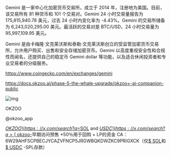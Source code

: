 Gemini 是一家中心化加密货币交易所，成立于 2014 年，注册地为美国。目前，该交易所有 81 种货币和 101 个交易对。Gemini 24 小时交易量报告为 175,815,940.78 美元，过去 24 小时内变化率为 -4.43%。Gemini 的交易所储备为 6,243,020,295.00 美元。最活跃的交易对是 BTC/USD，24 小时交易量为 95,997,109.95 美元。

Gemini 是由卡梅隆·文克莱沃斯和泰勒·文克莱沃斯创立的受监管加密货币交易所，允许用户购买、出售和安全存储加密货币。Gemini 以高度重视安全性和合规性而闻名，还提供自己的稳定币 Gemini dollar 等功能，以及适合休闲投资者和专业交易者的分级服务。

https://www.coingecko.com/en/exchanges/gemini

https://docs.okzoo.ai/phase-5-the-whale-upgrade/okzoo+-ai-companion-public

![img](https://pbs.twimg.com/profile_images/1866800097398489088/rxUKVZFt_x96.jpg)

OKZOO



@okzoo_app

[$OKZOO](https://x.com/search?q=%24OKZOO&src=cashtag_click) — EARLY ACCESS PRESALE *50% of funds committed for BUYBACK + LP CA: 6w29ahFsCPBECJYCaZVFnCp5jrgWBQKDwzKc9PRiGXcK (ONLY [$SOL](https://x.com/search?q=%24SOL&src=cashtag_click) and [$USDC](https://x.com/search?q=%24USDC&src=cashtag_click)-SPL DEPOSITS) LIKE + RT / QRT + DROP your wallet. FIRST COME FIRST SERVE.
[$ okzoo-](https://x.com/search?q=%24OKZOO&src=cashtag_click)早期访问预售 *50％用于回购 + LP的资金 CA：6W29AHFSCPBECJYCAZVFNCP5JRGWBQKDWZKC9PRIGXCK（仅[$ SOL](https://x.com/search?q=%24SOL&src=cashtag_click)和[$ USDC](https://x.com/search?q=%24USDC&src=cashtag_click) -SPL存款）